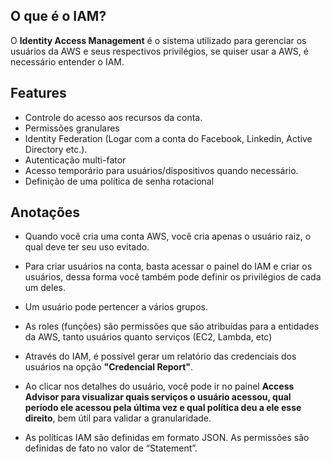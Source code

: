 ## O que é o IAM?
O **Identity Access Management** é o sistema utilizado para gerenciar os usuários da AWS e seus respectivos privilégios, se quiser usar a AWS, é necessário entender o IAM.

## Features
- Controle do acesso aos recursos da conta.
- Permissões granulares 
- Identity Federation (Logar com a conta do Facebook, Linkedin, Active Directory etc.).
- Autenticação multi-fator
- Acesso temporário para usuários/dispositivos quando necessário.
- Definição de uma política de senha rotacional


## Anotações
- Quando você cria uma conta AWS, você cria apenas o usuário raiz, o qual deve ter seu uso evitado.

- Para criar usuários na conta, basta acessar o painel do IAM e criar os usuários, dessa forma você também pode definir os privilégios de cada um deles.

- Um usuário pode pertencer a vários grupos.

- As roles (funções) são permissões que são atribuídas para a entidades da AWS, tanto usuários quanto serviços (EC2, Lambda, etc)

- Através do IAM, é possível gerar um relatório das credenciais dos usuários na opção **"Credencial Report"**.

- Ao clicar nos detalhes do usuário, você pode ir no painel **Access Advisor para visualizar quais serviços o usuário acessou, qual período ele acessou pela última vez e qual política deu a ele esse direito**, bem útil para validar a granularidade.

- As políticas IAM são definidas em formato JSON. As permissões são definidas de fato no valor de “Statementˮ.